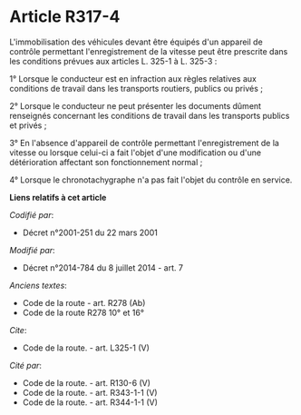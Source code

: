 # Article R317-4

L'immobilisation des véhicules devant être équipés d'un appareil de contrôle permettant l'enregistrement de la vitesse peut
être prescrite dans les conditions prévues aux articles L. 325-1 à L. 325-3 : 

1° Lorsque le conducteur est en infraction aux règles relatives aux conditions de travail dans les transports routiers,
publics ou privés ; 

2° Lorsque le conducteur ne peut présenter les documents dûment renseignés concernant les conditions de travail dans les
transports publics et privés ; 

3° En l'absence d'appareil de contrôle permettant l'enregistrement de la vitesse ou lorsque celui-ci a fait l'objet d'une
modification ou d'une détérioration affectant son fonctionnement normal ; 

4° Lorsque le chronotachygraphe n'a pas fait l'objet du contrôle en service.

**Liens relatifs à cet article**

_Codifié par_:

  - Décret n°2001-251 du 22 mars 2001

_Modifié par_:

  - Décret n°2014-784 du 8 juillet 2014 - art. 7

_Anciens textes_:

  - Code de la route - art. R278 (Ab)
  - Code de la route R278 10° et 16°

_Cite_:

  - Code de la route. - art. L325-1 (V)

_Cité par_:

  - Code de la route. - art. R130-6 (V)
  - Code de la route. - art. R343-1-1 (V)
  - Code de la route. - art. R344-1-1 (V)

